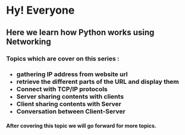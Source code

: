 <h1>Hy! Everyone</h1>
<h2>Here we learn how Python works using Networking</h2>
<h3>Topics which are cover on this series :</h3>
<h3>
  <ul>
    <li>gathering IP address from website url</li>
    <li>
      retrieve the different parts of the URL and display them
    </li>
    <li>Connect with TCP/IP protocols</li>
    <li>Server sharing contents with clients</li>
    <li>Client sharing contents with Server</li>
    <li>Conversation between Client-Server</li>
  </ul>
</h3>
<h4>After covering this topic we will go forward for more topics.</h4>
